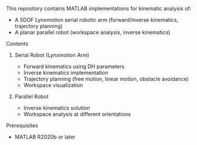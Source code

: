 This repository contains MATLAB implementations for kinematic analysis of:
- A 5DOF Lynxmotion serial robotic arm (forward/inverse kinematics, trajectory planning)
- A planar parallel robot (workspace analysis, inverse kinematics)

Contents

1. Serial Robot (Lynxmotion Arm)
   - Forward kinematics using DH parameters
   - Inverse kinematics implementation
   - Trajectory planning (free motion, linear motion, obstacle avoidance)
   - Workspace visualization

3. Parallel Robot
   - Inverse kinematics solution
   - Workspace analysis at different orientations

 Prerequisites
- MATLAB R2020b or later
